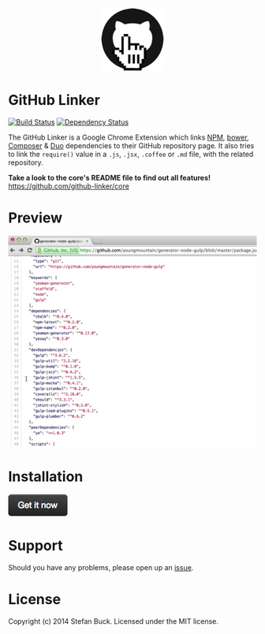 <p align="center">
<a href="#"><img src="app/images/icon-128.png"/></a>
</p>

# GitHub Linker

[![Build Status][travis-image]][travis-url] [![Dependency Status][daviddm-url]][daviddm-image]

The GitHub Linker is a Google Chrome Extension which links [NPM](https://npmjs.org/), [bower](http://bower.io/), [Composer](https://getcomposer.org/) & [Duo](http://duojs.org) dependencies to their GitHub repository page. It also tries to link the `require()` value in a `.js`, `.jsx`, `.coffee` or `.md` file, with the related repository.

**Take a look to the core's README file to find out all features!** https://github.com/github-linker/core

# Preview

![d](screencast.gif)



# Installation

[![Chrome Web Store][install-image]][webstore-url]



# Support

Should you have any problems, please open up an [issue](https://github.com/github-linker/core/issues).



# License

Copyright (c) 2014 Stefan Buck. Licensed under the MIT license.

[webstore-url]: https://chrome.google.com/webstore/detail/github-linker/jlmafbaeoofdegohdhinkhilhclaklkp
[travis-url]: https://travis-ci.org/github-linker/chrome-extension
[travis-image]: https://travis-ci.org/github-linker/chrome-extension.svg?branch=master
[daviddm-url]: https://david-dm.org/github-linker/chrome-extension.svg?theme=shields.io
[daviddm-image]: https://david-dm.org/github-linker/chrome-extension
[install-image]: install.png
